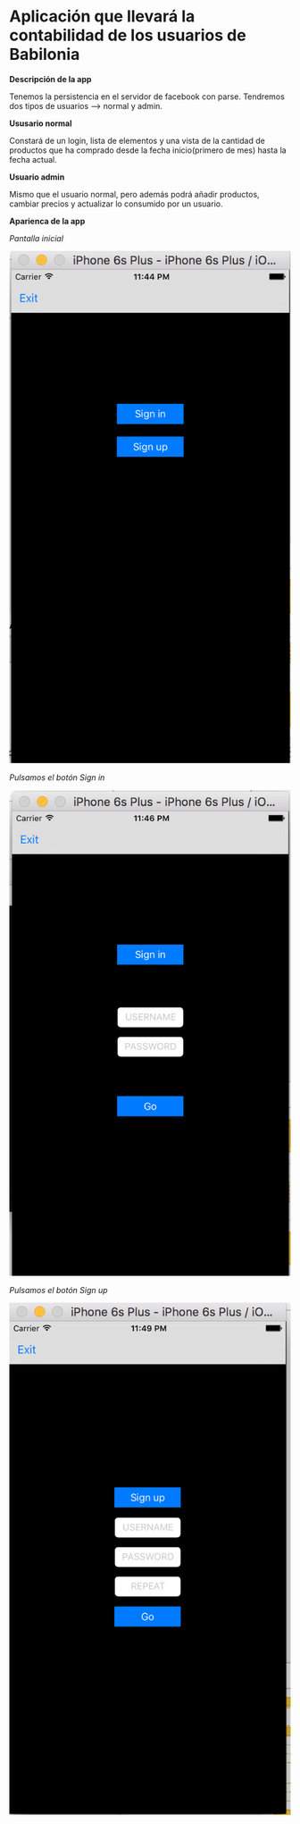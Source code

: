 # Aplicación que llevará la contabilidad de los usuarios de Babilonia

 **Descripción de la app**
 
Tenemos la persistencia en el servidor de facebook con parse.
Tendremos dos tipos de usuarios --> normal y admin.

**Ususario normal**

Constará de un login, lista de elementos y una vista de la cantidad de productos que ha comprado desde la fecha inicio(primero de mes) hasta la fecha actual.

**Usuario admin**

Mismo que el usuario normal, pero además podrá añadir productos, cambiar precios y actualizar lo consumido por un usuario.

**Aparienca de la app**

*Pantalla inicial*

![](img/PantallaInicio.png)

*Pulsamos el botón Sign in*

![](img/SignIn.png)

*Pulsamos el botón Sign up*

![](img/SignUp.png)

